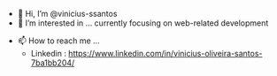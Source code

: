 - 👋 Hi, I’m @vinicius-ssantos
- 👀 I’m interested in ... currently focusing on web-related development
<!-- - 🌱 I’m currently learning ...  -->
- 📫 How to reach me ...
  - Linkedin : <https://www.linkedin.com/in/vinicius-oliveira-santos-7ba1bb204/>

<!---
vinicius-ssantos/vinicius-ssantos is a ✨ special ✨ repository because its `README.md` (this file) appears on your GitHub profile.
You can click the Preview link to take a look at your changes.
--->
